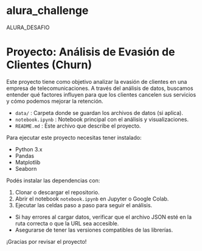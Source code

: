 # alura_challenge
ALURA_DESAFIO
# Proyecto: Análisis de Evasión de Clientes (Churn)


Este proyecto tiene como objetivo analizar la evasión de clientes en una empresa de telecomunicaciones. A través del análisis de datos, buscamos entender qué factores influyen para que los clientes cancelen sus servicios y cómo podemos mejorar la retención.


- `data/` : Carpeta donde se guardan los archivos de datos (si aplica).  
- `notebook.ipynb` : Notebook principal con el análisis y visualizaciones.  
- `README.md` : Este archivo que describe el proyecto.  


Para ejecutar este proyecto necesitas tener instalado:  
- Python 3.x  
- Pandas  
- Matplotlib  
- Seaborn  

Podés instalar las dependencias con:  



1. Clonar o descargar el repositorio.  
2. Abrir el notebook `notebook.ipynb` en Jupyter o Google Colab.  
3. Ejecutar las celdas paso a paso para seguir el análisis.  


- Si hay errores al cargar datos, verificar que el archivo JSON esté en la ruta correcta o que la URL sea accesible.  
- Asegurarse de tener las versiones compatibles de las librerías.  




¡Gracias por revisar el proyecto!
